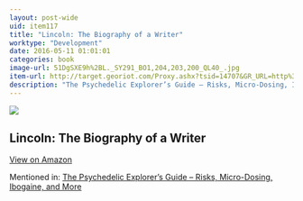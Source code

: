 ```yaml
---
layout: post-wide
uid: item117
title: "Lincoln: The Biography of a Writer"
worktype: "Development"
date: 2016-05-11 01:01:01
categories: book
image-url: 51DgSXE9h%2BL._SY291_BO1,204,203,200_QL40_.jpg
item-url: http://target.georiot.com/Proxy.ashx?tsid=14707&GR_URL=http%3A%2F%2Fwww.amazon.com%2FLincoln-Biography-Writer-Fred-Kaplan%2Fdp%2F0060773367
description: "The Psychedelic Explorer’s Guide – Risks, Micro-Dosing, Ibogaine, and More"
---
```

<a href="http://target.georiot.com/Proxy.ashx?tsid=14707&GR_URL=http%3A%2F%2Fwww.amazon.com%2FLincoln-Biography-Writer-Fred-Kaplan%2Fdp%2F0060773367" target="blank"><img src="../../../../img/thumbs/51DgSXE9h%2BL._SY291_BO1,204,203,200_QL40_.jpg" class="prod-img"></a>
<h2>Lincoln: The Biography of a Writer</h2>
<p><a class="btn btn-primary" href="http://target.georiot.com/Proxy.ashx?tsid=14707&GR_URL=http%3A%2F%2Fwww.amazon.com%2FLincoln-Biography-Writer-Fred-Kaplan%2Fdp%2F0060773367" target="blank">View on Amazon</a><p>
<p>Mentioned in: <a href="http://fourhourworkweek.com/2015/03/21/james-fadiman/" target="blank">The Psychedelic Explorer’s Guide – Risks, Micro-Dosing, Ibogaine, and More</a></p>
